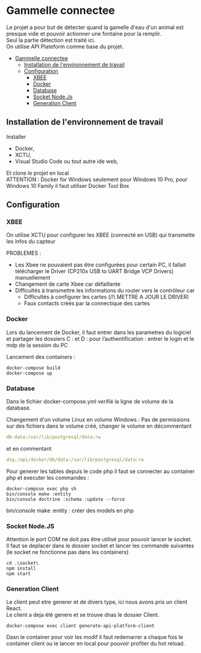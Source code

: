 # Gammelle connectee

Le projet a pour but de détecter quand la gamelle d'eau  d'un animal est presque vide et pouvoir actionner une fontaine pour la  remplir.  
Seul la partie détection est traité ici.  
On utilise API Plateform comme base du projet.  

- [Gammelle connectee](#gammelle-connectee)
  - [Installation de l'environnement de travail](#installation-de-l'environnement-de-travail)
  - [Configuration](#configuration)
    - [XBEE](#xbee)
    - [Docker](#docker)
    - [Database](#database)
    - [Socket Node.Js](#socket-node.js)
    - [Generation Client](#generation-client)

## Installation de l'environnement de travail

Installer  

- Docker,  
- XCTU,  
- Visual Studio Code ou tout autre ide web,  

Et clone le projet en local  
ATTENTION : Docker for Windows seulement pour Windows 10 Pro, pour Windows 10 Family il faut utiliser Docker Tool Box  

## Configuration

### XBEE

On utilise XCTU pour configurer les XBEE (connecté en USB) qui transmette les infos du capteur  

PROBLEMES :  

- Les Xbee ne pouvaient pas être configurées pour certain PC, il fallait télécharger le Driver (CP210x USB to UART Bridge VCP Drivers) manuellement  
- Changement de carte Xbee car défaillante  
- Difficultés à transmettre les informations du router vers le contrôleur car
  - Difficultés à configurer les cartes (/!\ METTRE A JOUR LE DRIVER)
  - Faux contacts créés par la connectique des cartes

### Docker

Lors du lancement de Docker, il faut entrer dans les parametres du logiciel et partager les dossiers C : et D : pour l’authentification : entrer le login et le mdp de la session du PC

Lancement des containers :  

``` docker
docker-compose build
docker-compose up
```

### Database

Dans le fichier docker-compose.yml verifié la ligne de volume de la database.

Changement d'un volume Linux en volume Windows :
Pas de permissions sur des fichiers dans le volume créé, changer le volume en décommentant  

``` docker-compose.yml
db-data:/var/lib/postgresql/data:rw
```

et en commentant

``` docker-compose.yml
dsq./api/docker/db/data:/var/lib/postgresql/data:rw 
```

Pour generer les tables depuis le code php il faut se connecter au container php et executer les commandes :  

``` terminal
docker-compose exec php sh
bin/console make :entity
bin/console doctrine :schema :update --force
```

bin/console make :entity : créer des models en php

### Socket Node.JS

Attention le port COM ne doit pas être utilisé pour pouvoir lancer le socket.  
Il faut se deplacer dans le dossier socket et lancer les commande suivantes (le socket ne fonctionne pas dans les containers)

``` terminal
cd .\socket\
npm install
npm start
```

### Generation Client

Le client peut etre generer et de divers type, ici nous avons pris un client React.  
Le client a deja été genere et se trouve dnas le dossier Client.  

```terminal
docker-compose exec client generate-api-platform-client
```

Dasn le container pour voir les modif il faut redemarrer a chaque fois le container client ou le lancer en local pour pouvoir profiter du hot reload.  
